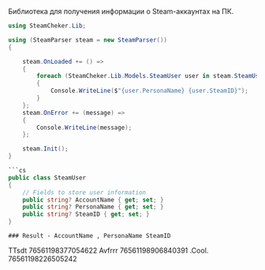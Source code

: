 
Библиотека для получения информации о Steam-аккаунтах на ПК. 

````cs
using SteamCheker.Lib;

using (SteamParser steam = new SteamParser())
{

    steam.OnLoaded += () =>
    {
        foreach (SteamCheker.Lib.Models.SteamUser user in steam.SteamUsers)
        {
            Console.WriteLine($"{user.PersonaName} {user.SteamID}");
        }
    };
    steam.OnError += (message) =>
    {
        Console.WriteLine(message);
    };

    steam.Init();
}

```cs
public class SteamUser
{
    // Fields to store user information
    public string? AccountName { get; set; }
    public string? PersonaName { get; set; }
    public string? SteamID { get; set; }
}
````

```
### Result - AccountName , PersonaName SteamID
```

TTsdt 76561198377054622
Avfrrr 76561198906840391
.Cool. 76561198226505242

```

```
